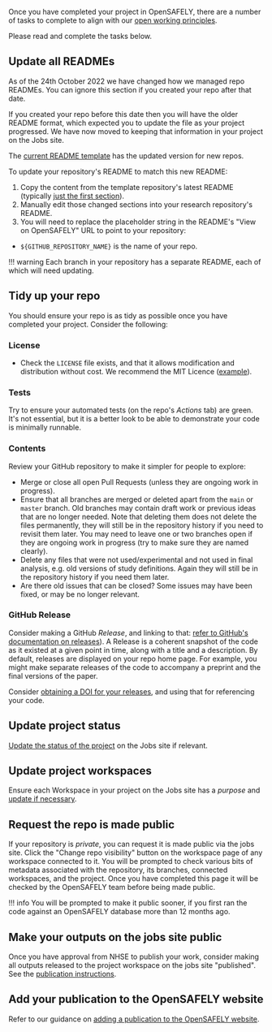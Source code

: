 Once you have completed your project in OpenSAFELY, there are a number of tasks to complete to align with our [open working principles](https://www.opensafely.org/about/#core-design-features-for-privacy-transparency-and-open-working).

Please read and complete the tasks below.
## Update all READMEs
As of the 24th October 2022 we have changed how we managed repo READMEs.
You can ignore this section if you created your repo after that date.

If you created your repo before this date then you will have the older README format, which expected you to update the file as your project progressed.
We have now moved to keeping that information in your project on the Jobs site.

The [current README template](https://github.com/opensafely/research-template/blob/main/README.md) has the updated version for new repos.

To update your repository's README to match this new README:

1. Copy the content from the template repository's latest README (typically [just the first section](https://github.com/opensafely/research-template/blob/main/README.md?plain=1#L1-L10)).
1. Manually edit those changed sections into your research repository's README.
1. You will need to replace the placeholder string in the README's "View on OpenSAFELY" URL to point to your repository:

* `${GITHUB_REPOSITORY_NAME}` is the name of your repo.

!!! warning
    Each branch in your repository has a separate README, each of which will need updating.


## Tidy up your repo
You should ensure your repo is as tidy as possible once you have completed your project. Consider the following:


### License
* Check the `LICENSE` file exists, and that it allows modification and distribution without cost. We recommend the MIT Licence ([example](https://github.com/opensafely/risk-factors-research/blob/main/LICENSE)).


### Tests
Try to ensure your automated tests (on the repo's _Actions_ tab) are green.
It's not essential, but it is a better look to be able to demonstrate your code is minimally runnable.


### Contents
Review your GitHub repository to make it simpler for people to explore:

* Merge or close all open Pull Requests (unless they are ongoing work in progress).
* Ensure that all branches are merged or deleted apart from the `main` or `master` branch. Old branches may contain draft work or previous ideas that are no longer needed. Note that deleting them does not delete the files permanently, they will still be in the repository history if you need to revisit them later. You may need to leave one or two branches open if they are ongoing work in progress (try to make sure they are named clearly).
* Delete any files that were not used/experimental and not used in final analysis, e.g. old versions of study definitions. Again they will still be in the repository history if you need them later.
* Are there old issues that can be closed? Some issues may have been fixed, or may be no longer relevant.


### GitHub Release
Consider making a GitHub _Release_, and linking to that: [refer to GitHub's documentation on releases](https://docs.github.com/en/github/administering-a-repository/releasing-projects-on-github/managing-releases-in-a-repository)).
A Release is a coherent snapshot of the code as it existed at a given point in time, along with a title and a description.
By default, releases are displayed on your repo home page.
For example, you might make separate releases of the code to accompany a preprint and the final versions of the paper.

Consider [obtaining a DOI for your releases](https://guides.github.com/activities/citable-code/), and using that for referencing your code.


## Update project status

[Update the status of the project](jobs-site.md#updating-project-status) on the Jobs site if relevant.

## Update project workspaces

Ensure each Workspace in your project on the Jobs site has a _purpose_ and [update if necessary](jobs-site.md#adding-a-workspace-purpose).

## Request the repo is made public

If your repository is *private*, you can request it is made public via the jobs site.
Click the "Change repo visibility" button on the workspace page of any workspace connected to it.
You will be prompted to check various bits of metadata associated with the repository, its branches, connected workspaces, and the project.
Once you have completed this page it will be checked by the OpenSAFELY team before being made public.

!!! info
    You will be prompted to make it public sooner, if you first ran the code against an OpenSAFELY database more than 12 months ago.

## Make your outputs on the jobs site public

Once you have approval from NHSE to publish your work, consider making all outputs released to the project workspace on the jobs site "published". See the [publication instructions](jobs-site.md#publishing-outputs).

## Add your publication to the OpenSAFELY website

Refer to our guidance on [adding a publication to the OpenSAFELY website](adding-a-paper.md).
